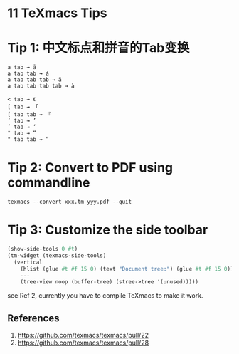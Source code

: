 # 11 TeXmacs Tips
# Tip 1: 中文标点和拼音的Tab变换
```
a tab → ā
a tab tab → á
a tab tab tab → ǎ
a tab tab tab tab → à

< tab → 《
[ tab → 「
[ tab tab → 『
‘ tab → ’
’ tab → ‘
" tab → “
" tab tab → ” 
```

# Tip 2: Convert to PDF using commandline
```
texmacs --convert xxx.tm yyy.pdf --quit
```

# Tip 3: Customize the side toolbar
``` scheme
(show-side-tools 0 #t)
(tm-widget (texmacs-side-tools)
  (vertical
    (hlist (glue #t #f 15 0) (text "Document tree:") (glue #t #f 15 0))
    ---
    (tree-view noop (buffer-tree) (stree->tree '(unused)))))
```

see Ref 2, currently you have to compile TeXmacs to make it work.

## References
1.  https://github.com/texmacs/texmacs/pull/22
2. https://github.com/texmacs/texmacs/pull/28
